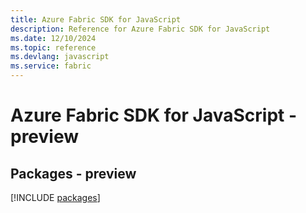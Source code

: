 ```yaml
---
title: Azure Fabric SDK for JavaScript
description: Reference for Azure Fabric SDK for JavaScript
ms.date: 12/10/2024
ms.topic: reference
ms.devlang: javascript
ms.service: fabric
---
```

# Azure Fabric SDK for JavaScript - preview
## Packages - preview
[!INCLUDE [packages](fabric-index.md)]